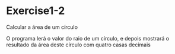 # Exercise1-2
Calcular a área de um círculo

O programa lerá o valor do raio de um círculo, e depois mostrará o resultado da área deste círculo com quatro
casas decimais 
